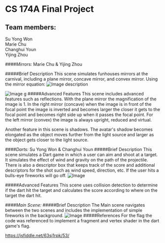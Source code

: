 # CS 174A Final Project

## Team members:  
Su Yong Won  
Marie Chu  
Changhui Youn  
Yijing Zhou  


####*Mirrors:*
Marie Chu & Yijing Zhou

#####Brief Description
This scene simulates funhouses mirrors at the carnival, including a plane mirror, concave mirror, and convex mirror. 
Using the mirror equation: 
![Image description](https://www.physicstutorials.org/images/stories/mirrorequations2.png)

![Image](../mirror.png?raw=true)
g
#####Advanced Features
This scene includes advanced features such as reflections. With the plane mirror the magnification of the 
image is 1. In the right mirror (concave) when the image is in front of the focal point the image is inverted and 
becomes larger the closer it gets to the focal point and becomes right side up when it passes the focal point. For the 
left mirror (convex) the image is always upright, reduced and virtual. 

Another feature in this scene is shadows. The avatar's shadow becomes elongated as the object moves further from the 
light source and larger as the object gets closer to the light source.



####*Darts:*
Su Yong Won & Changhui Youn
#####Brief Description
This scene simulates a Dart game in which a user can aim and shoot at a target. It simulates the effect of wind and gravity on the path of the projectile. There is also a descriptor box that keeps track of the score and additional descriptors for the shot such as wind speed, direction, etc. If the user hits a bulls-eye fireworks will go off.
![Image](../dart.png?raw=true)



#####Advanced Features
This scene uses collision detection to determine if the dart hit the target and calculates the score according to where on the target the dart hit. 

 ####*Main Scene:*
#####Brief Description
The Main scene navigates between the two scenes and includes the implementation of simple fireworks in the background.
![Image](../main.png?raw=true)
#####References
For the flag the code was referenced to implement a fragment and vertex shader in the dart game's flag.

https://jsfiddle.net/63sj1rpk/53/



